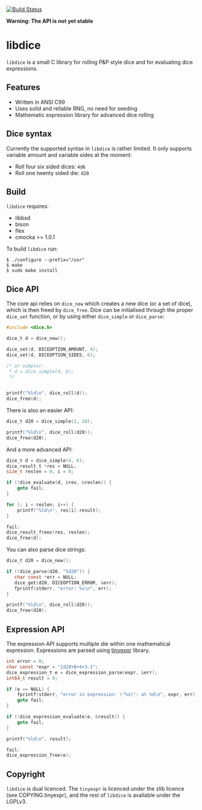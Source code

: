 [![Build Status](https://travis-ci.org/n0la/libdice.svg?branch=master)](https://travis-ci.org/n0la/libdice)

**Warning: The API is not yet stable**

# libdice

``libdice`` is a small C library for rolling P&P style dice and for
evaluating dice expressions.

## Features

* Written in ANSI C99
* Uses solid and reliable RNG, no need for seeding
* Mathematic expression library for advanced dice rolling

## Dice syntax

Currently the supported syntax in ``libdice`` is rather limited. It only
supports variable amount and variable sides at the moment:

* Roll four six sided dices: ``4d6``
* Roll one twenty sided die: ``d20``

## Build

``libdice`` requires:

* libbsd
* bison
* flex
* cmocka >= 1.0.1

To build ``libdice`` run:

```shell
$ ./configure --prefix="/usr"
$ make
$ sudo make install
```

## Dice API

The core api relies on ``dice_new`` which creates a new dice (or a set of dice),
which is then freed by ``dice_free``. Dice can be initialised through the proper
``dice_set`` function, or by using either ``dice_simple`` or ``dice_parse``:

```C
#include <dice.h>

dice_t d = dice_new();

dice_set(d, DICEOPTION_AMOUNT, 4);
dice_set(d, DICEOPTION_SIDES, 6);

/* or simpler:
 * d = dice_simple(4, 6);
 */


printf("%ld\n", dice_roll(d));
dice_free(d);
```

There is also an easier API:

```C
dice_t d20 = dice_simple(1, 20);

printf("%ld\n", dice_roll(d20));
dice_free(d20);
```

And a more advanced API:

```C
dice_t d = dice_simple(4, 6);
dice_result_t *res = NULL;
size_t reslen = 0, i = 0;

if (!dice_evaluate(d, &res, &reslen)) {
    goto fail;
}

for (; i < reslen; i++) {
    printf("%ld\n", res[i].result);
}

fail:
dice_result_freev(res, reslen);
dice_free(d);
```

You can also parse dice strings:

```C
dice_t d20 = dice_new();

if (!dice_parse(d20, "5d20")) {
   char const *err = NULL;
   dice_get(d20, DICEOPTION_ERROR, &err);
   fprintf(stderr, "error: %s\n", err);
}

printf("%ld\n", dice_roll(d20));
dice_free(d20);
```

## Expression API

The expression API supports multiple die within one mathematical expression.
Expressions are parsed using [tinyexpr](https://github.com/codeplea/tinyexpr)
library.

```C
int error = 0;
char const *expr = "1d20+8+4+3-1";
dice_expression_t e = dice_expression_parse(expr, &err);
int64_t result = 0;

if (e == NULL) {
    fprintf(stderr, "error in expression: \"%s\": at %d\n", expr, err);
    goto fail;
}

if (!dice_expression_evaluate(e, &result)) {
    goto fail;
}

printf("%ld\n", result);

fail:
dice_expression_free(e);
```

## Copyright

``libdice`` is dual licenced. The ``tinyexpr`` is licenced under the zlib
licence (see COPYING.tinyexpr), and the rest of ``libdice`` is available under
the LGPLv3.
